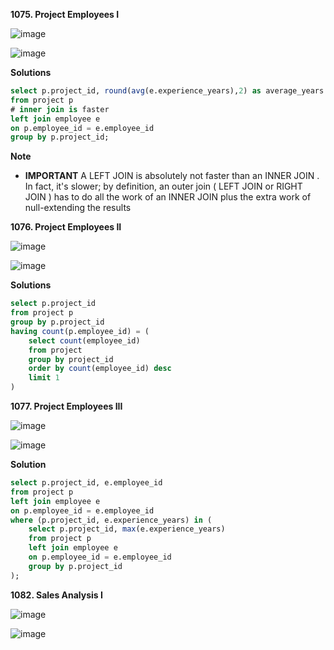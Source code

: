 **1075. Project Employees I**

![image](https://user-images.githubusercontent.com/51500878/134785937-b12f5db9-138f-4792-a40d-f17fdb3c2e18.png)

![image](https://user-images.githubusercontent.com/51500878/134785950-1cfaa743-2aec-4862-8d8a-c8ed9a625ad2.png)

**Solutions**

```sql
select p.project_id, round(avg(e.experience_years),2) as average_years
from project p
# inner join is faster 
left join employee e 
on p.employee_id = e.employee_id
group by p.project_id;
```

**Note**

- **IMPORTANT** A LEFT JOIN is absolutely not faster than an INNER JOIN . In fact, it's slower; by definition, an outer join ( LEFT JOIN or RIGHT JOIN ) has to do all the work of an INNER JOIN plus the extra work of null-extending the results


**1076. Project Employees II**

![image](https://user-images.githubusercontent.com/51500878/134786103-4d959251-6f5d-4aca-8c7c-43ea9a22f200.png)

![image](https://user-images.githubusercontent.com/51500878/134786109-5d1a0165-a1a3-4a2d-bf36-c4fec21e4801.png)


**Solutions**

```sql
select p.project_id
from project p
group by p.project_id
having count(p.employee_id) = (
    select count(employee_id)
    from project 
    group by project_id
    order by count(employee_id) desc
    limit 1
)
```

**1077. Project Employees III**

![image](https://user-images.githubusercontent.com/51500878/134786275-f781bf90-e885-4db6-8258-1052c0ae06ca.png)

![image](https://user-images.githubusercontent.com/51500878/134786289-1ba44efb-8989-4143-b10c-2b79c5a81bfd.png)

**Solution**

```sql
select p.project_id, e.employee_id
from project p
left join employee e
on p.employee_id = e.employee_id
where (p.project_id, e.experience_years) in (
    select p.project_id, max(e.experience_years)
    from project p
    left join employee e
    on p.employee_id = e.employee_id
    group by p.project_id
);
```

**1082. Sales Analysis I**

![image](https://user-images.githubusercontent.com/51500878/134786662-b7d0eee8-17b1-405e-ba58-9783169db209.png)

![image](https://user-images.githubusercontent.com/51500878/134786668-4c8da346-b91a-4019-938e-c6571690c1c0.png)

